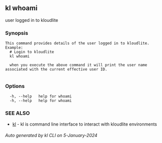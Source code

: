 ## kl whoami

user logged in to kloudlite

### Synopsis

```
This command provides details of the user logged in to kloudlite.
Example:
  # Login to kloudlite
  kl whoami 

  when you execute the above command it will print the user name associated with the current effective user ID.
	
```

### Options

```
  -h, --help   help for whoami
  -h, --help   help for whoami
```

### SEE ALSO

* [kl](kl.md)  - kl is command line interface to interact with kloudlite environments

###### Auto generated by kl CLI on 5-January-2024
